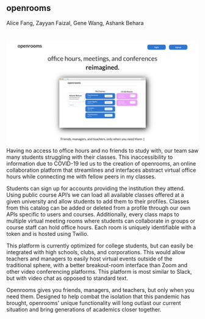 ## openrooms
Alice Fang, Zayyan Faizal, Gene Wang, Ashank Behara
#
![](images/landingpage.png)
Having no access to office hours and no friends to study with, our team saw many students struggling with their classes. This inaccessibility to information due to COVID-19 led us to the creation of openrooms, an online collaboration platform that streamlines and interfaces abstract virtual office hours while connecting me with fellow peers in my classes.

Students can sign up for accounts providing the institution they attend. Using public course API’s we can load all available classes offered at a given university and allow students to add them to their profiles. Classes from this catalog can be added or deleted from a profile through our own APIs specific to users and courses. Additionally, every class maps to multiple virtual meeting rooms where students can collaborate in groups or course staff can hold office hours. Each room is uniquely identifiable with a token and is hosted using Twilio. 

This platform is currently optimized for college students, but can easily be integrated with high schools, clubs, and corporations. This would allow teachers and managers to easily host virtual events outside of the traditional sphere, with a better breakout-room interface than Zoom and other video conferencing platforms. This platform is most similar to Slack, but with video chat as opposed to standard text.

Openrooms gives you friends, managers, and teachers, but only when you need them. Designed to help combat the isolation that this pandemic has brought, openrooms' unique functionality will long outlast our current situation and bring generations of academics closer together.
